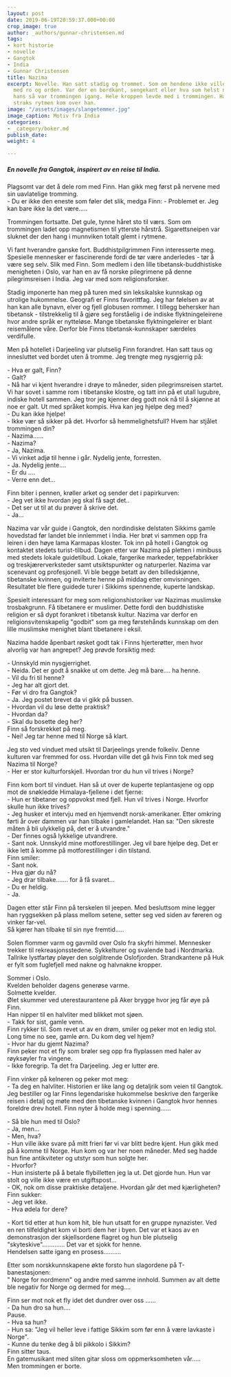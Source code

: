 ```yaml
---
layout: post
date: 2019-06-19T20:59:37.000+00:00
crop_image: true
author: _authors/gunnar-christensen.md
tags:
- kort historie
- novelle
- Gangtok
- India
- Gunnar Christensen
title: Nazima
excerpt: Novelle. Han satt stadig og trommet. Som om hendene ikke ville innfinne seg
  med ro og orden. Var der en bordkant, sengekant eller hva som helst nær hendene
  hans så var trommingen igang. Hele kroppen levde med i trommingen. Han gikk i trance
  straks rytmen kom over han.
image: "/assets/images/slangetemmer.jpg"
image_caption: Motiv fra India
categories:
- _category/boker.md
publish_date: 
weight: 4

---
```

##### En novelle fra Gangtok, inspirert av en reise til India.

Plagsomt var det å dele rom med Finn. Han gikk meg først på nervene med sin uavlatelige tromming.  
\- Du er ikke den eneste som føler det slik, medga Finn: - Problemet er. Jeg kan bare ikke la det være.....

Trommingen fortsatte. Det gule, tynne håret sto til værs. Som om trommingen ladet opp magnetismen til ytterste hårstrå. Sigarettsneipen var sluknet der den hang i munnviken totalt glemt i rytmene.

Vi fant hverandre ganske fort. Buddhistpilgrimmen Finn interesserte meg. Spesielle mennesker er fascinerende fordi de tør være anderledes - tør å være seg selv. Slik med Finn. Som medlem i den lille tibetansk-buddhistiske menigheten i Oslo, var han en av få norske pilegrimene på denne pilegrimsreisen i India. Jeg var med som religionsforsker.

Stadig imponerte han meg på turen med sin leksikalske kunnskap og utrolige hukommelse. Geografi er Finns favorittfag. Jeg har følelsen av at han kan alle bynavn, elver og fjell globusen rommer. I tillegg behersker han tibetansk - tilstrekkelig til å gjøre seg forståelig i de indiske flyktningeleirene hvor andre språk er nytteløse. Mange tibetanske flyktningeleirer er blant reisemålene våre. Derfor ble Finns tibetansk-kunnskaper særdeles verdifulle.

Men på hotellet i Darjeeling var plutselig Finn forandret. Han satt taus og innesluttet ved bordet uten å tromme. Jeg trengte meg nysgjerrig på:

\- Hva er galt, Finn?  
\- Galt?  
\- Nå har vi kjent hverandre i drøye to måneder, siden pilegrimsreisen startet. Vi har sovet i samme rom i tibetanske klostre, og tatt inn på et utall lugubre, indiske hotell sammen. Jeg tror jeg kjenner deg godt nok nå til å skjønne at noe er galt. Ut med språket kompis. Hva kan jeg hjelpe deg med?  
\- Du kan ikke hjelpe!  
\- Ikke vær så sikker på det. Hvorfor så hemmelighetsfull? Hvem har stjålet trommingen din?  
\- Nazima......  
\- Nazima?  
\- Ja, Nazima.  
\- Vi vinket adjø til henne i går. Nydelig jente, forresten.  
\- Ja. Nydelig jente....  
\- Er du ....  
\- Verre enn det...

Finn biter i pennen, krøller arket og sender det i papirkurven:  
\- Jeg vet ikke hvordan jeg skal få sagt det..  
\- Det ser ut til at du prøver å skrive det.  
\- Ja...

Nazima var vår guide i Gangtok, den nordindiske delstaten Sikkims gamle hovedstad før landet ble innlemmet i India. Her brøt vi sammen opp fra leiren i den høye lama Karmapas kloster. Tok inn på hotell i Gangtok og kontaktet stedets turist-tilbud. Dagen etter var Nazima på pletten i minibuss med stedets lokale guidetilbud. Lokale, fargerike markeder, teppefabrikker og treskjærerverksteder samt utsiktspunkter og naturperler. Nazima var scenevant og profesjonell. Vi ble begge betatt av den billedskjønne, tibetanske kvinnen, og inviterte henne på middag etter omvisningen. Resultatet ble flere guidede turer i Sikkims spennende, kuperte landskap.

Spesielt interessant for meg som religionshistoriker var Nazimas muslimske trosbakgrunn. Få tibetanere er muslimer. Dette fordi den buddhistiske religion er så dypt forankret i tibetansk kultur. Nazima var derfor en religionsvitenskapelig "godbit" som ga meg førstehånds kunnskap om den lille muslimske menighet blant tibetanere i eksil.

Nazima hadde åpenbart røsket godt tak i Finns hjerterøtter, men hvor alvorlig var han angrepet? Jeg prøvde forsiktig med:

\- Unnskyld min nysgjerrighet.  
\- Neida. Det er godt å snakke ut om dette. Jeg må bare.... ha henne.  
\- Vil du fri til henne?  
\- Jeg har alt gjort det.  
\- Før vi dro fra Gangtok?  
\- Ja. Jeg postet brevet da vi gikk på bussen.  
\- Hvordan vil du løse dette praktisk?  
\- Hvordan da?  
\- Skal du bosette deg her?  
Finn så forskrekket på meg.  
\- Nei! Jeg tar henne med til Norge så klart.

Jeg sto ved vinduet med utsikt til Darjeelings yrende folkeliv. Denne kulturen var fremmed for oss. Hvordan ville det gå hvis Finn tok med seg Nazima til Norge?  
\- Her er stor kulturforskjell. Hvordan tror du hun vil trives i Norge?

Finn kom bort til vinduet. Han så ut over de kuperte teplantasjene og opp mot de snøkledde Himalaya-fjellene i det fjerne:  
\- Hun er tibetaner og oppvokst med fjell. Hun vil trives i Norge. Hvorfor skulle hun ikke trives?  
\- Jeg husker et intervju med en hjemvendt norsk-amerikaner. Etter omkring førti år over dammen var han tilbake i gamlelandet. Han sa: "Den sikreste måten å bli ulykkelig på, det er å utvandre."  
\- Der finnes også lykkelige utvandrere.  
\- Sant nok. Unnskyld mine motforestillinger. Jeg vil bare hjelpe deg. Det er ikke lett å komme på motforestillinger i din tilstand.  
Finn smiler:  
\- Sant nok.  
\- Hva gjør du nå?  
\- Jeg drar tilbake....... for å få svaret...  
\- Du er heldig.  
\- Ja.

Dagen etter står Finn på terskelen til jeepen. Med besluttsom mine legger han ryggsekken på plass mellom setene, setter seg ved siden av føreren og vinker far-vel.  
Så kjører han tilbake til sin nye fremtid.....

Solen flommer varm og gavmild over Oslo fra skyfri himmel. Mennesker trekker til rekreasjonsstedene. Sykkelturer og svalende bad i Nordmarka. Tallrike lystfartøy pløyer den solglitrende Oslofjorden. Strandkantene på Huk er fylt som fuglefjell med nakne og halvnakne kropper.

Sommer i Oslo.  
Kvelden beholder dagens generøse varme.  
Solmette kvelder.  
Ølet skummer ved uterestaurantene på Aker brygge hvor jeg får øye på Finn.  
Han nipper til en halvliter med blikket mot sjøen.  
\- Takk for sist, gamle venn.  
Finn rykker til. Som revet ut av en drøm, smiler og peker mot en ledig stol.  
Long time no see, gamle ørn. Du kom deg vel hjem?  
\- Hvor har du gjemt Nazima?  
Finn peker mot et fly som brøler seg opp fra flyplassen med haler av røyksøyler fra vingene.  
\- Ikke foregrip. Ta det fra Darjeeling. Jeg er lutter øre.

Finn vinker på kelneren og peker mot meg:  
\- Ta deg en halvliter. Historien er like lang og detaljrik som veien til Gangtok.  
Jeg bestiller og lar Finns legendariske hukommelse beskrive den fargerike reisen i detalj og møte med den tibetanske kvinnen i Gangtok hvor hennes foreldre drev hotell. Finn nyter å holde meg i spenning......

\- Så ble hun med til Oslo?  
\- Ja, men...  
\- Men, hva?  
\- Hun ville ikke svare på mitt frieri før vi var blitt bedre kjent. Hun gikk med på å komme til Norge. Hun kom og var her noen måneder. Med seg hadde hun fine antikviteter og utstyr som hun solgte her.  
\- Hvorfor?  
\- Hun insisterte på å betale flybilletten jeg la ut. Det gjorde hun. Hun var stolt og ville ikke være en utgiftspost...  
\- OK, nok om disse praktiske detaljene. Hvordan går det med kjærligheten?  
Finn sukker:  
\- Jeg vet ikke.  
\- Hva ødela for dere?

\- Kort tid etter at hun kom hit, ble hun utsatt for en gruppe nynazister. Ved en ren tilfeldighet kom vi borti dem her i byen. Det var et kaos av en demonstrasjon der skjellsordene flagret og hun ble plutselig "skyteskive"............. Det var et sjokk for henne.  
Hendelsen satte igang en prosess..........

Etter som norskkunnskapene økte forsto hun slagordene på T-banestasjonen:  
" Norge for nordmenn" og andre med samme innhold. Summen av alt dette ble negativ for Norge og dermed for meg....

Finn ser mot nok et fly idet det dundrer over oss ......  
\- Da hun dro sa hun....  
Pause.  
\- Hva sa hun?  
\- Hun sa: "Jeg vil heller leve i fattige Sikkim som før enn å være lavkaste i Norge".  
\- Kunne du tenke deg å bli pikkolo i Sikkim?  
Finn sitter taus.  
En gatemusikant med sliten gitar sloss om oppmerksomheten vår.....  
Men trommingen er borte.